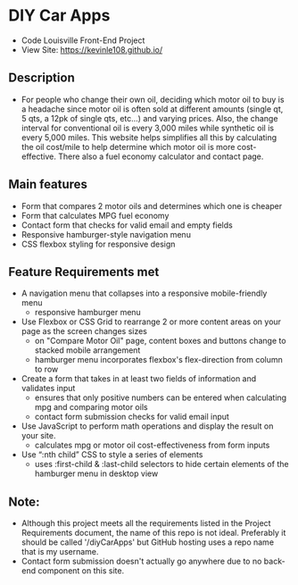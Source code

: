 # DIY Car Apps
- Code Louisville Front-End Project
- View Site: https://kevinle108.github.io/

## Description
- For people who change their own oil, deciding which motor oil to buy is a headache since motor oil is often sold at different amounts (single qt, 5 qts, a 12pk of single qts, etc...) and varying prices. Also, the change interval for conventional oil is every 3,000 miles while synthetic oil is every 5,000 miles. This website helps simplifies all this by calculating the oil cost/mile to help determine which motor oil is more cost-effective. There also a fuel economy calculator and contact page. 

## Main features
- Form that compares 2 motor oils and determines which one is cheaper
- Form that calculates MPG fuel economy
- Contact form that checks for valid email and empty fields
- Responsive hamburger-style navigation menu
- CSS flexbox styling for responsive design

## Feature Requirements met
- A navigation menu that collapses into a responsive mobile-friendly menu
    - responsive hamburger menu
- Use Flexbox or CSS Grid to rearrange 2 or more content areas on your page as the screen changes sizes
    - on "Compare Motor Oil" page, content boxes and buttons change to stacked mobile arrangement
    - hamburger menu incorporates flexbox's flex-direction from column to row
- Create a form that takes in at least two fields of information and validates input
    - ensures that only positive numbers can be entered when calculating mpg and comparing motor oils
    - contact form submission checks for valid email input
- Use JavaScript to perform math operations and display the result on your site.
    - calculates mpg or motor oil cost-effectiveness from form inputs
- Use “:nth child” CSS to style a series of elements
    - uses :first-child & :last-child selectors to hide certain elements of the hamburger menu in desktop view

## Note:
- Although this project meets all the requirements listed in the Project Requirements document, the name of this repo is not ideal. Preferably it should be called '/diyCarApps' but GitHub hosting uses a repo name that is my username. 
- Contact form submission doesn't actually go anywhere due to no back-end component on this site.  


